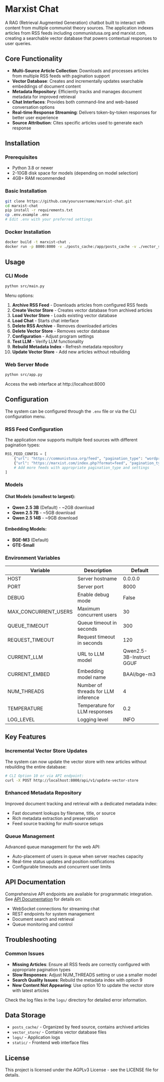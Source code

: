 # Marxist Chat

A RAG (Retrieval Augmented Generation) chatbot built to interact with content from multiple communist theory sources. The application indexes articles from RSS feeds including communistusa.org and marxist.com, creating a searchable vector database that powers contextual responses to user queries.

## Core Functionality

- **Multi-Source Article Collection**: Downloads and processes articles from multiple RSS feeds with pagination support
- **Vector Database**: Creates and incrementally updates searchable embeddings of document content
- **Metadata Repository**: Efficiently tracks and manages document metadata for improved retrieval
- **Chat Interfaces**: Provides both command-line and web-based conversation options
- **Real-time Response Streaming**: Delivers token-by-token responses for better user experience
- **Source Attribution**: Cites specific articles used to generate each response

## Installation

### Prerequisites

- Python 3.8 or newer
- 2-10GB disk space for models (depending on model selection)
- 4GB+ RAM recommended

### Basic Installation

```bash
git clone https://github.com/yourusername/marxist-chat.git
cd marxist-chat
pip install -r requirements.txt
cp .env.example .env
# Edit .env with your preferred settings
```

### Docker Installation

```bash
docker build -t marxist-chat .
docker run -p 8000:8000 -v ./posts_cache:/app/posts_cache -v ./vector_store:/app/vector_store -v ./logs:/app/logs marxist-chat
```

## Usage

### CLI Mode

```bash
python src/main.py
```

Menu options:
1. **Archive RSS Feed** - Downloads articles from configured RSS feeds
2. **Create Vector Store** - Creates vector database from archived articles
3. **Load Vector Store** - Loads existing vector database
4. **Load Chat** - Starts chat interface
5. **Delete RSS Archive** - Removes downloaded articles
6. **Delete Vector Store** - Removes vector database
7. **Configuration** - Adjust program settings
8. **Test LLM** - Verify LLM functionality
9. **Rebuild Metadata Index** - Refresh metadata repository
10. **Update Vector Store** - Add new articles without rebuilding

### Web Server Mode

```bash
python src/app.py
```

Access the web interface at http://localhost:8000

## Configuration

The system can be configured through the `.env` file or via the CLI configuration menu.

### RSS Feed Configuration

The application now supports multiple feed sources with different pagination types:

```python
RSS_FEED_CONFIG = [
    {"url": "https://communistusa.org/feed", "pagination_type": "wordpress"},
    {"url": "https://marxist.com/index.php?format=feed", "pagination_type": "joomla", "limit_increment": 5},
    # Add more feeds with appropriate pagination_type and settings
]
```

### Models

#### Chat Models (smallest to largest):
- **Qwen 2.5 3B** (Default) - ~2GB download
- **Qwen 2.5 7B** - ~5GB download
- **Qwen 2.5 14B** - ~9GB download

#### Embedding Models:
- **BGE-M3** (Default)
- **GTE-Small**

### Environment Variables

| Variable | Description | Default |
|----------|-------------|---------|
| HOST | Server hostname | 0.0.0.0 |
| PORT | Server port | 8000 |
| DEBUG | Enable debug mode | False |
| MAX_CONCURRENT_USERS | Maximum concurrent users | 30 |
| QUEUE_TIMEOUT | Queue timeout in seconds | 300 |
| REQUEST_TIMEOUT | Request timeout in seconds | 120 |
| CURRENT_LLM | URL to LLM model | Qwen2.5-3B-Instruct GGUF |
| CURRENT_EMBED | Embedding model name | BAAI/bge-m3 |
| NUM_THREADS | Number of threads for LLM inference | 4 |
| TEMPERATURE | Temperature for LLM responses | 0.2 |
| LOG_LEVEL | Logging level | INFO |

## Key Features

### Incremental Vector Store Updates

The system can now update the vector store with new articles without rebuilding the entire database:

```bash
# CLI Option 10 or via API endpoint:
curl -X POST http://localhost:8000/api/v1/update-vector-store
```

### Enhanced Metadata Repository

Improved document tracking and retrieval with a dedicated metadata index:

- Fast document lookups by filename, title, or source
- Rich metadata extraction and preservation 
- Feed source tracking for multi-source setups

### Queue Management

Advanced queue management for the web API:
- Auto-placement of users in queue when server reaches capacity
- Real-time status updates and position notifications
- Configurable timeouts and concurrent user limits

## API Documentation

Comprehensive API endpoints are available for programmatic integration. See [API Documentation](src/api/API.md) for details on:

- WebSocket connections for streaming chat
- REST endpoints for system management
- Document search and retrieval
- Queue monitoring and control

## Troubleshooting

### Common Issues

- **Missing Articles**: Ensure all RSS feeds are correctly configured with appropriate pagination types
- **Slow Responses**: Adjust NUM_THREADS setting or use a smaller model
- **Search Quality Issues**: Rebuild the metadata index with option 9
- **New Content Not Appearing**: Use option 10 to update the vector store with latest articles

Check the log files in the `logs/` directory for detailed error information.

## Data Storage

- `posts_cache/` - Organized by feed source, contains archived articles
- `vector_store/` - Contains vector database files
- `logs/` - Application logs
- `static/` - Frontend web interface files

## License

This project is licensed under the AGPLv3 License - see the LICENSE file for details.
